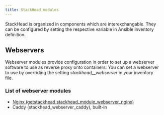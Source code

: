 ```yaml
---
title: StackHead modules
---
```


StackHead is organized in components which are interexchangable.
They can be configured by setting the respective variable in Ansible inventory definition.

## Webservers

Webserver modules provide configuration in order to set up a webserver software to use as reverse proxy onto containers.
You can set a webserver to use by overriding the setting _stackhead__webserver_ in your inventory file.

### List of webserver modules

* [Nginx (getstackhead.stackhead_module_webserver_nginx)](https://github.com/getstackhead/module-webserver-nginx)
* Caddy (stackhead_webserver_caddy), built-in
